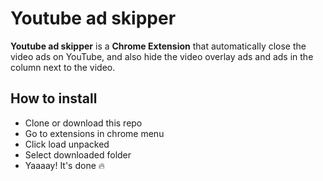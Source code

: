 # Youtube ad skipper

**Youtube ad skipper** is a **Chrome Extension** that automatically close the video ads on YouTube,
and also hide the video overlay ads and ads in the column next to the video.

## How to install
* Clone or download this repo
* Go to extensions in chrome menu
* Click load unpacked
* Select downloaded folder
* Yaaaay! It's done 🔥

